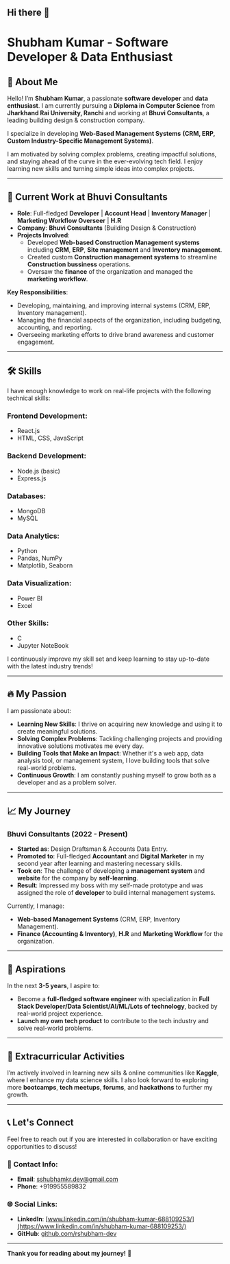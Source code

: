 ## Hi there 👋
# Shubham Kumar - Software Developer & Data Enthusiast

## 🌟 About Me

Hello! I’m **Shubham Kumar**, a passionate **software developer** and **data enthusiast**. I am currently pursuing a **Diploma in Computer Science** from **Jharkhand Rai University, Ranchi** and working at **Bhuvi Consultants**, a leading building design & construction company. 

I specialize in developing **Web-Based Management Systems** **(CRM, ERP, Custom Industry-Specific Management Systems)**. 

I am motivated by solving complex problems, creating impactful solutions, and staying ahead of the curve in the ever-evolving tech field. I enjoy learning new skills and turning simple ideas into complex projects.

---

## 💼 Current Work at Bhuvi Consultants

- **Role**: Full-fledged **Developer** | **Account Head** | **Inventory Manager** | **Marketing Workflow Overseer** | **H.R**
- **Company**: **Bhuvi Consultants** (Building Design & Construction)
- **Projects Involved**:
  - Developed **Web-based Construction Management systems** including **CRM**, **ERP**, **Site management** and **Inventory management**.
  - Created custom **Construction management systems** to streamline **Construction bussiness** operations.
  - Oversaw the **finance** of the organization and managed the **marketing workflow**.

**Key Responsibilities**:
- Developing, maintaining, and improving internal systems (CRM, ERP, Inventory management).
- Managing the financial aspects of the organization, including budgeting, accounting, and reporting.
- Overseeing marketing efforts to drive brand awareness and customer engagement.

---

## 🛠️ Skills

I have enough knowledge to work on real-life projects with the following technical skills:

### **Frontend Development**:
- React.js
- HTML, CSS, JavaScript

### **Backend Development**:
- Node.js (basic)
- Express.js

### **Databases**:
- MongoDB
- MySQL

### **Data Analytics**:
- Python
- Pandas, NumPy
- Matplotlib, Seaborn

### **Data Visualization**:
- Power BI
- Excel

### **Other Skills**:
- C
- Jupyter NoteBook

I continuously improve my skill set and keep learning to stay up-to-date with the latest industry trends!

---

## 🔥 My Passion

I am passionate about:

- **Learning New Skills**: I thrive on acquiring new knowledge and using it to create meaningful solutions.
- **Solving Complex Problems**: Tackling challenging projects and providing innovative solutions motivates me every day.
- **Building Tools that Make an Impact**: Whether it's a web app, data analysis tool, or management system, I love building tools that solve real-world problems.
- **Continuous Growth**: I am constantly pushing myself to grow both as a developer and as a problem solver.

---

## 📈 My Journey

### **Bhuvi Consultants (2022 - Present)**

- **Started as**: Design Draftsman & Accounts Data Entry.
- **Promoted to**: Full-fledged **Accountant** and **Digital Marketer** in my second year after learning and mastering necessary skills.
- **Took on**: The challenge of developing a **management system** and **website** for the company by **self-learning**.
- **Result**: Impressed my boss with my self-made prototype and was assigned the role of **developer** to build internal management systems.
  
Currently, I manage:
- **Web-based Management Systems** (CRM, ERP, Inventory Management).
- **Finance (Accounting & Inventory)**, **H.R** and **Marketing Workflow** for the organization.

---

## 🚀 Aspirations

In the next **3-5 years**, I aspire to:
- Become a **full-fledged software engineer** with specialization in **Full Stack Developer/Data Scientist/AI/ML/Lots of technology**, backed by real-world project experience.
- **Launch my own tech product** to contribute to the tech industry and solve real-world problems.

---

## 🌱 Extracurricular Activities

I’m actively involved in learning new sills & online communities like **Kaggle**, where I enhance my data science skills. I also look forward to exploring more **bootcamps**, **tech meetups**, **forums**, and **hackathons** to further my growth.

---

## 📞 Let's Connect

Feel free to reach out if you are interested in collaboration or have exciting opportunities to discuss!

### 📧 Contact Info:

- **Email**: [sshubhamkr.dev@gmail.com](mailto:sshubhamkr.dev@gmail.com)
- **Phone**: +919955589832

### 🌐 Social Links:

- **LinkedIn**: [www.linkedin.com/in/shubham-kumar-688109253/](https://www.linkedin.com/in/shubham-kumar-688109253/)
- **GitHub**: [github.com/rshubham-dev](https://github.com/rshubham-dev)
---

**Thank you for reading about my journey!** 🚀

